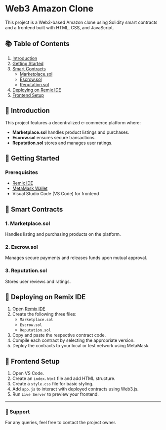# Web3 Amazon Clone

This project is a Web3-based Amazon clone using Solidity smart contracts and a frontend built with HTML, CSS, and JavaScript.

## 📚 Table of Contents

1. [Introduction](#introduction)
2. [Getting Started](#getting-started)
3. [Smart Contracts](#smart-contracts)
    - [Marketplace.sol](#marketplacesol)
    - [Escrow.sol](#escrowsol)
    - [Reputation.sol](#reputationsol)
4. [Deploying on Remix IDE](#deploying-on-remix-ide)
5. [Frontend Setup](#frontend-setup)

## 📝 Introduction

This project features a decentralized e-commerce platform where:
- **Marketplace.sol** handles product listings and purchases.
- **Escrow.sol** ensures secure transactions.
- **Reputation.sol** stores and manages user ratings.

## 🚀 Getting Started

### Prerequisites
- [Remix IDE](https://remix.ethereum.org/)
- [MetaMask Wallet](https://metamask.io/)
- Visual Studio Code (VS Code) for frontend

## 💾 Smart Contracts

### 1. Marketplace.sol
Handles listing and purchasing products on the platform.

### 2. Escrow.sol
Manages secure payments and releases funds upon mutual approval.

### 3. Reputation.sol
Stores user reviews and ratings.

## 📡 Deploying on Remix IDE

1. Open [Remix IDE](https://remix.ethereum.org/)
2. Create the following three files:
    - `Marketplace.sol`
    - `Escrow.sol`
    - `Reputation.sol`
3. Copy and paste the respective contract code.
4. Compile each contract by selecting the appropriate version.
5. Deploy the contracts to your local or test network using MetaMask.

## 🎨 Frontend Setup

1. Open VS Code.
2. Create an `index.html` file and add HTML structure.
3. Create a `style.css` file for basic styling.
4. Add `app.js` to interact with deployed contracts using Web3.js.
5. Run `Live Server` to preview your frontend.

---

### 📧 Support
For any queries, feel free to contact the project owner.

